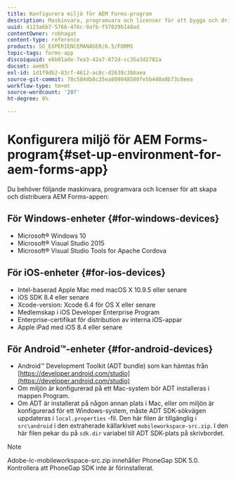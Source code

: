 ```yaml
---
title: Konfigurera miljö för AEM Forms-program
description: Maskinvara, programvara och licenser för att bygga och driftsätta AEM Forms-appen.
uuid: 4123a6b7-5766-476c-9afb-f57029b148ad
contentOwner: robhagat
content-type: reference
products: SG_EXPERIENCEMANAGER/6.5/FORMS
topic-tags: forms-app
discoiquuid: e6b01ade-7ea3-42a7-872d-cc35a3d2782a
docset: aem65
exl-id: 1d1f9db2-83cf-4612-ac8c-d2638c3bbaea
source-git-commit: 78c584db8c35ea809048580fe5b440a0b73c8eea
workflow-type: tm+mt
source-wordcount: '207'
ht-degree: 0%

---
```


# Konfigurera miljö för AEM Forms-program{#set-up-environment-for-aem-forms-app}

Du behöver följande maskinvara, programvara och licenser för att skapa och distribuera AEM Forms-appen:

## För Windows-enheter {#for-windows-devices}

* Microsoft® Windows 10
* Microsoft® Visual Studio 2015
* Microsoft® Visual Studio Tools for Apache Cordova

## För iOS-enheter {#for-ios-devices}

* Intel-baserad Apple Mac med macOS X 10.9.5 eller senare
* iOS SDK 8.4 eller senare
* Xcode-version: Xcode 6.4 för OS X eller senare
* Medlemskap i iOS Developer Enterprise Program
* Enterprise-certifikat för distribution av interna iOS-appar
* Apple iPad med iOS 8.4 eller senare

## För Android™-enheter {#for-android-devices}

* Android™ Development Toolkit (ADT bundle) som kan hämtas från [https://developer.android.com/studio](https://developer.android.com/studio)
* Om miljön är konfigurerad på ett Mac-system bör ADT installeras i mappen Program.
* Om ADT är installerat på någon annan plats i Mac, eller om miljön är konfigurerad för ett Windows-system, måste ADT SDK-sökvägen uppdateras i `local.properties` -fil. Den här filen är tillgänglig i `src\android` i den extraherade källarkivet `mobileworkspace-src.zip`. I den här filen pekar du på `sdk.dir` variabel till ADT SDK-plats på skrivbordet.

>[!NOTE]
>
>Adobe-lc-mobileworkspace-src.zip innehåller PhoneGap SDK 5.0. Kontrollera att PhoneGap SDK inte är förinstallerat.
